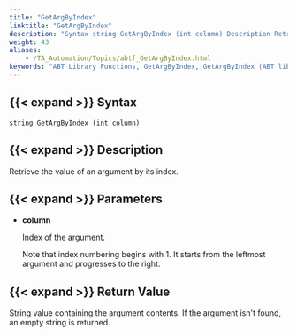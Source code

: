 ```yaml
--- 
title: "GetArgByIndex"
linktitle: "GetArgByIndex"
description: "Syntax string GetArgByIndex (int column) Description Retrieve the value of an argument by its index. Parameters column Index of the argument. Note that index numbering begins with 1. It starts from ..."
weight: 43
aliases: 
    - /TA_Automation/Topics/abtf_GetArgByIndex.html
keywords: "ABT Library Functions, GetArgByIndex, GetArgByIndex (ABT library function)"
---
```


## {{< expand >}} Syntax

`string GetArgByIndex (int column)`

## {{< expand >}} Description

Retrieve the value of an argument by its index.

## {{< expand >}} Parameters

-   **column**

    Index of the argument.

    Note that index numbering begins with 1. It starts from the leftmost argument and progresses to the right.


## {{< expand >}} Return Value

String value containing the argument contents. If the argument isn't found, an empty string is returned.




